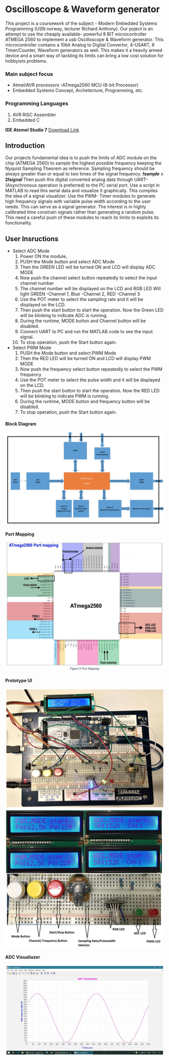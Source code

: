 # Oscilloscope & Waveform generator
This project is a coursework of the subject - Modern Embedded Systems Programming (USN norway, lecturer Richard Anthony). Our poject is an attempt to use the cheaply available- powerful 8 BIT microcontroller ATMEGA 2560 to implement a usb Oscilloscope & Waveform generator. This microcontroller contains a 10bit Analog to Digital Convertor, 4-USART, 6 Timer/Counter, Waveform generators as well. This makes it a heavily armed device and a smart way of tackling its limits can bring a low cost solution for hobbyists problems.

### Main subject focus
* Atmel/AVR processors -ATmega2560 MCU (8-bit Processor)
* Embedded Systems Concept, Archetecture, Programming, etc.

### Programming Languages
1. AVR RISC Assembler
2. Embedded C

**IDE Atemel Studio 7**
[Download Link](http://www.atmel.com/microsite/atmel-studio/)

## Introduction 
Our projects fundamental idea is to push the limits of ADC module on the chip (ATMEGA 2560) to sample the highest possible frequency keeping the Nyquist Sampling Theorem as reference. Sampling frequency should be always greater than or equal to two times of the signal frequency.
𝒇𝒔𝒂𝒎𝒑𝒍𝒆 ≥ 𝟐𝒇𝒔𝒊𝒈𝒏𝒂𝒍 Then push this digital converted analog data through UART- (Asynchronous operation is preferred) to the PC serial port. Use a script in MATLAB to read this serial data and visualize it graphically. This compiles the idea of a signal visualizer. Use the PWM- Timer modules to generate high frequency signals with variable pulse width according to the user needs. This can serve as a signal generator. The interest is in highly calibrated time constrain signals rather than generating a random pulse. This need a careful push of these modules to reach its limits to exploits its functionality.

## User Insructions
* Select ADC Mode
	1. Power ON the module,
	2. PUSH the Mode button and select ADC Mode
	3. Then the GREEN LED will be turned ON and LCD will display ADC MODE
	4. Now push the channel select button repeatedly to select the input channel number
	5. The channel number will be displayed on the LCD and RGB LED Will light GREEN -Channel 1, Blue -Channel 2, RED -Channel 3
	6. Use the POT meter to select the sampling rate and it will be displayed on the LCD.
	7. Then push the start button to start the operation. Now the Green LED will be blinking to indicate ADC is running.
	8. During the runtime, MODE button and Channel button will be disabled.
	9. Connect UART to PC and run the MATLAB code to see the input signal.
	10. To stop operation, push the Start button again.
* Select PWM Mode
	1. PUSH the Mode button and select PWM Mode
	2. Then the RED LED will be turned ON and LCD will display PWM MODE
	3. Now push the frequency select button repeatedly to select the PWM frequency
	4. Use the POT meter to select the pulse width and it will be displayed on the LCD.
	5. Then push the start button to start the operation. Now the RED LED will be blinking
to indicate PWM is running.
	6. During the runtime, MODE button and frequency button will be disabled.
	7. To stop operation, push the Start button again.

#### Block Diagram
![block diagram](fig/block.png)
#### Port Mapping
![port mapping](fig/portmap.png)
#### Prototype UI
![UI](fig/prototype.png)
![UI](fig/ui.png)
#### ADC Visualiazer
![ADC Visualizer](fig/ADCVisual.png)





